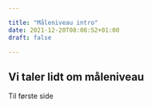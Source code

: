 ```yaml
---

title: "Måleniveau intro"
date: 2021-12-20T08:08:52+01:00
draft: false

---
```




## Vi taler lidt om måleniveau



Til første side

